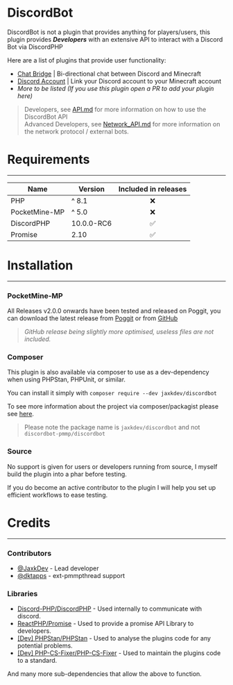 # DiscordBot
DiscordBot is not a plugin that provides anything for players/users, this plugin provides ***Developers***
with an extensive API to interact with a Discord Bot via DiscordPHP

Here are a list of plugins that provide user functionality:
- [Chat Bridge](https://github.com/DiscordBot-PMMP/ChatBridge) | Bi-directional chat between Discord and Minecraft
- [Discord Account](https://github.com/DiscordBot-PMMP/DiscordAccount) | Link your Discord account to your Minecraft account
- *More to be listed (If you use this plugin open a PR to add your plugin here)*

> Developers, see [API.md](API.md) for more information on how to use the DiscordBot API \
> Advanced Developers, see [Network_API.md](Network_API.md) for more information on the network protocol / external bots.
# Requirements

---
| Name          | Version    | Included in releases |
|---------------|------------|:--------------------:|
| PHP           | ^ 8.1      |          ❌           |
| PocketMine-MP | ^ 5.0      |          ❌           |
| DiscordPHP    | 10.0.0-RC6 |          ✅           |
| Promise       | 2.10       |          ✅           |
# Installation

---
### PocketMine-MP
All Releases v2.0.0 onwards have been tested and released on Poggit, you can download the latest release from
[Poggit](https://poggit.pmmp.io/p/DiscordBot) or from
[GitHub](https://github.com/DiscordBot-PMMP/DiscordBot/releases/latest)

> *GitHub release being slightly more optimised, useless files are not included.*

### Composer
This plugin is also available via composer to use as a dev-dependency when using PHPStan, PHPUnit, or similar.

You can install it simply with `composer require --dev jaxkdev/discordbot`

To see more information about the project via composer/packagist please see [here](https://packagist.org/packages/jaxkdev/discordbot).

>Please note the package name is `jaxkdev/discordbot` and not `discordbot-pmmp/discordbot`

### Source
No support is given for users or developers running from source,
I myself build the plugin into a phar before testing.

If you do become an active contributor to the plugin I will help you set up efficient workflows to ease testing.

# Credits

---
### Contributors
- [@JaxkDev](https://github.com/JaxkDev) - Lead developer
- [@dktapps](https://github.com/dktapps) - ext-pmmpthread support

### Libraries
- [Discord-PHP/DiscordPHP](https://github.com/DiscordPHP/DiscordPHP) - Used internally to communicate with discord.
- [ReactPHP/Promise](https://github.com/reactphp/promise) - Used to provide a promise API Library to developers.
- [[Dev] PHPStan/PHPStan](https://github.com/phpstan/phpstan) - Used to analyse the plugins code for any potential problems.
- [[Dev] PHP-CS-Fixer/PHP-CS-Fixer](https://github.com/PHP-CS-Fixer/PHP-CS-Fixer) - Used to maintain the plugins code to a standard.

And many more sub-dependencies that allow the above to function.
